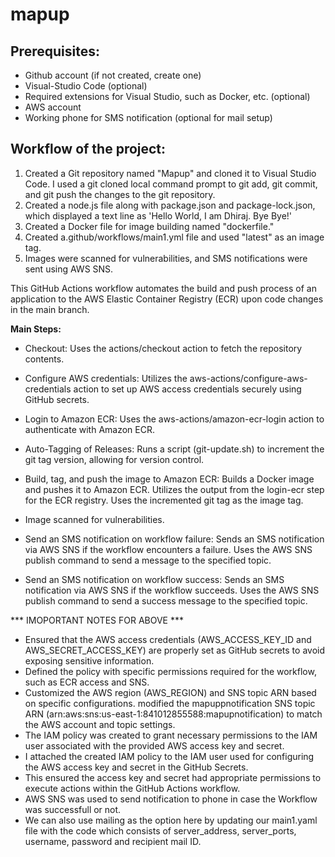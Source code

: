 # mapup


## Prerequisites:
- Github account (if not created, create one)
- Visual-Studio Code (optional)
- Required extensions for Visual Studio, such as Docker, etc. (optional)
- AWS account
- Working phone for SMS notification (optional for mail setup)


## Workflow of the project:


1. Created a Git repository named "Mapup" and cloned it to Visual Studio Code. I used a git cloned local command prompt to git add, git commit, and git push the changes to the git repository.
2. Created a node.js file along with package.json and package-lock.json, which displayed a text line as 'Hello World, I am Dhiraj. Bye Bye!'
3. Created a Docker file for image building named "dockerfile."
4. Created a.github/workflows/main1.yml file and used "latest" as an image tag.
5. Images were scanned for vulnerabilities, and SMS notifications were sent using AWS SNS.

This GitHub Actions workflow automates the build and push process of an application to the AWS Elastic Container Registry (ECR) upon code changes in the main branch.

**Main Steps:**
- Checkout:
Uses the actions/checkout action to fetch the repository contents.
   
- Configure AWS credentials:
Utilizes the aws-actions/configure-aws-credentials action to set up AWS access credentials securely using GitHub secrets.
   
- Login to Amazon ECR:
Uses the aws-actions/amazon-ecr-login action to authenticate with Amazon ECR.
   
- Auto-Tagging of Releases:
Runs a script (git-update.sh) to increment the git tag version, allowing for version control.
   
- Build, tag, and push the image to Amazon ECR:
Builds a Docker image and pushes it to Amazon ECR.
Utilizes the output from the login-ecr step for the ECR registry.
Uses the incremented git tag as the image tag.

- Image scanned for vulnerabilities.
   
- Send an SMS notification on workflow failure:
Sends an SMS notification via AWS SNS if the workflow encounters a failure.
Uses the AWS SNS publish command to send a message to the specified topic.
   
- Send an SMS notification on workflow success:
Sends an SMS notification via AWS SNS if the workflow succeeds.
Uses the AWS SNS publish command to send a success message to the specified topic.


*** IMOPORTANT NOTES FOR ABOVE ***
- Ensured that the AWS access credentials (AWS_ACCESS_KEY_ID and AWS_SECRET_ACCESS_KEY) are properly set as GitHub secrets to avoid exposing sensitive information.
- Defined the policy with specific permissions required for the workflow, such as ECR access and SNS.
- Customized the AWS region (AWS_REGION) and SNS topic ARN based on specific configurations.
modified the mapuppnotification SNS topic ARN (arn:aws:sns:us-east-1:841012855588:mapupnotification) to match the AWS account and topic settings.
- The IAM policy was created to grant necessary permissions to the IAM user associated with the provided AWS access key and secret.
- I attached the created IAM policy to the IAM user used for configuring the AWS access key and secret in the GitHub Secrets.
- This ensured the access key and secret had appropriate permissions to execute actions within the GitHub Actions workflow.
- AWS SNS was used to send notification to phone in case the Workflow was successfull or not. 
- We can also use mailing as the option here by updating our main1.yaml file with the code which consists of server_address, server_ports, username, password and recipient mail ID.




